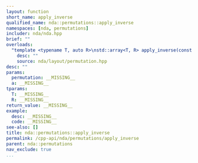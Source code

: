 ```yaml
---
layout: function
short_name: apply_inverse
qualified_name: nda::permutations::apply_inverse
namespaces: [nda, permutations]
includer: nda/nda.hpp
brief: ""
overloads:
  "template <typename T, auto R>\nstd::array<T, R> apply_inverse(const std::array<int, R> & permutation, const std::array<T, R> & a)":
    desc: ""
    source: nda/layout/permutation.hpp
desc: ""
params:
  permutation: __MISSING__
  a: __MISSING__
tparams:
  T: __MISSING__
  R: __MISSING__
return_value: __MISSING__
example:
  desc: __MISSING__
  code: __MISSING__
see-also: []
title: nda::permutations::apply_inverse
permalink: /cpp-api/nda/permutations/apply_inverse
parent: nda::permutations
nav_exclude: true
...
```


